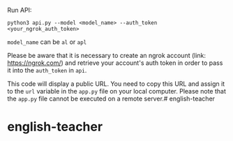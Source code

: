 Run API:

`python3 api.py --model <model_name> --auth_token <your_ngrok_auth_token>`

`model_name` can be `al` or `apl`

Please be aware that it is necessary to create an ngrok account (link: https://ngrok.com/) and retrieve your account's auth token in order to pass it into the `auth_token` in `api`.

This code will display a public URL. You need to copy this URL and assign it to the `url` variable in the `app.py` file on your local computer. Please note that the `app.py` file cannot be executed on a remote server.# english-teacher
# english-teacher
